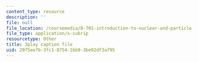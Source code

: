 ```yaml
---
content_type: resource
description: ''
file: null
file_location: /coursemedia/8-701-introduction-to-nuclear-and-particle-physics-fall-2020/2975ee7b3fc187541bb93be92df3a795_6xzjJ5ncGxY.srt
file_type: application/x-subrip
resourcetype: Other
title: 3play caption file
uid: 2975ee7b-3fc1-8754-1bb9-3be92df3a795
---
```

